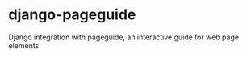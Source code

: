 django-pageguide
================

Django integration with pageguide, an interactive guide for web page elements
